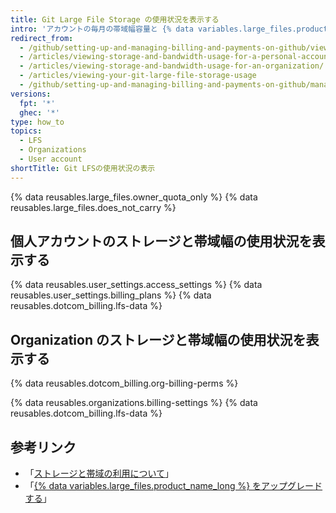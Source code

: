 ```yaml
---
title: Git Large File Storage の使用状況を表示する
intro: 'アカウントの毎月の帯域幅容量と {% data variables.large_files.product_name_short %} の残りの容量を監査できます。'
redirect_from:
  - /github/setting-up-and-managing-billing-and-payments-on-github/viewing-your-git-large-file-storage-usage
  - /articles/viewing-storage-and-bandwidth-usage-for-a-personal-account/
  - /articles/viewing-storage-and-bandwidth-usage-for-an-organization/
  - /articles/viewing-your-git-large-file-storage-usage
  - /github/setting-up-and-managing-billing-and-payments-on-github/managing-billing-for-git-large-file-storage/viewing-your-git-large-file-storage-usage
versions:
  fpt: '*'
  ghec: '*'
type: how_to
topics:
  - LFS
  - Organizations
  - User account
shortTitle: Git LFSの使用状況の表示
---
```


{% data reusables.large_files.owner_quota_only %} {% data reusables.large_files.does_not_carry %}

## 個人アカウントのストレージと帯域幅の使用状況を表示する

{% data reusables.user_settings.access_settings %}
{% data reusables.user_settings.billing_plans %}
{% data reusables.dotcom_billing.lfs-data %}

## Organization のストレージと帯域幅の使用状況を表示する

{% data reusables.dotcom_billing.org-billing-perms %}

{% data reusables.organizations.billing-settings %}
{% data reusables.dotcom_billing.lfs-data %}

## 参考リンク

- 「[ストレージと帯域の利用について](/articles/about-storage-and-bandwidth-usage)」
- 「[{% data variables.large_files.product_name_long %} をアップグレードする](/articles/upgrading-git-large-file-storage/)」

